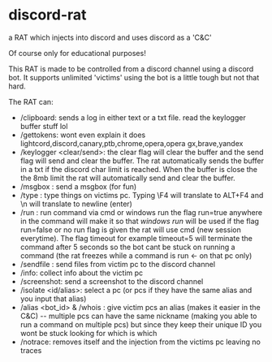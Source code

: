 # discord-rat
a RAT which injects into discord and uses discord as a 'C&amp;C'

Of course only for educational purposes!

This RAT is made to be controlled from a discord channel using a discord bot. It supports unlimited 'victims' using the bot is a little tough but not that hard.

The RAT can:
- /clipboard: sends a log in either text or a txt file. read the keylogger buffer stuff lol
- /gettokens: wont even explain it does lightcord,discord,canary,ptb,chrome,opera,opera gx,brave,yandex
- /keylogger <clear/send>: the clear flag will clear the buffer and the send flag will send and clear the buffer. The rat automatically sends the buffer in a txt if the discord char limit is reached. When the buffer is close the the 8mb limit the rat will automatically send and clear the buffer.
- /msgbox <text>: send a msgbox (for fun)
- /type <text>: type things on victims pc. Typing \F4 will translate to ALT+F4 and \n will translate to newline (enter)
- /run <command>: run command via cmd or windows run the flag run=true anywhere in the command will make it so that *windows run* will be used if the flag run=false or no run flag is given the rat will use cmd (new session everytime). The flag timeout for example timeout=5 will terminate the command after 5 seconds so the bot cant be stuck on running a command (the rat freezes while a command is run <- on that pc only)
- /sendfile <full path>: send files from victim pc to the discord channel
- /info: collect info about the victim pc
- /screenshot: send a screenshot to the discord channel
- /isolate <id/alias>: select a pc (or pcs if they have the same alias and you input that alias)
- /alias <bot_id> <alias> &amp; /whois <alias>: give victim pcs an alias (makes it easier in the C&amp;C) -- multiple pcs can have the same nickname (making you able to run a command on multiple pcs) but since they keep their unique ID you wont be stuck looking for which is which
- /notrace: removes itself and the injection from the victims pc leaving no traces
